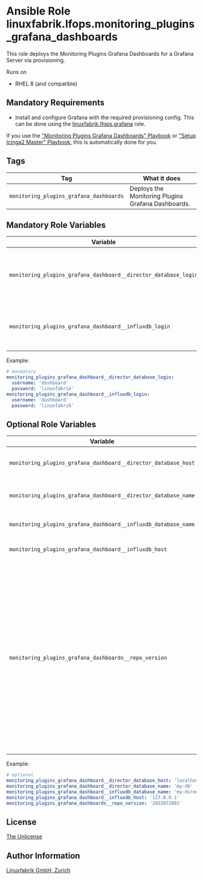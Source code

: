 # Ansible Role linuxfabrik.lfops.monitoring_plugins_grafana_dashboards

This role deploys the Monitoring Plugins Grafana Dashboards for a Grafana Server via provisioning.

Runs on

* RHEL 8 (and compatible)


## Mandatory Requirements

* Install and configure Grafana with the required provisioning config. This can be done using the [linuxfabrik.lfops.grafana](https://github.com/Linuxfabrik/lfops/tree/main/roles/grafana) role.

If you use the ["Monitoring Plugins Grafana Dashboards" Playbook](https://github.com/Linuxfabrik/lfops/blob/main/playbooks/monitoring_plugins_grafana_dashboards.yml) or ["Setup Icinga2 Master" Playbook](https://github.com/Linuxfabrik/lfops/blob/main/playbooks/setup_icinga2_master.yml), this is automatically done for you.


## Tags

| Tag           | What it does                                 |
| ---           | ------------                                 |
| `monitoring_plugins_grafana_dashboards` | Deploys the Monitoring Plugins Grafana Dashboards. |


## Mandatory Role Variables

| Variable | Description |
| -------- | ----------- |
| `monitoring_plugins_grafana_dashboard__director_database_login` | The login for the Director SQL database. Only needs to have read permissions. |
| `monitoring_plugins_grafana_dashboard__influxdb_login` | The login for the InfluxDB database. Only needs to have read permissions. |

Example:
```yaml
# mandatory
monitoring_plugins_grafana_dashboard__director_database_login:
  username: 'dashboard'
  password: 'linuxfabrik'
monitoring_plugins_grafana_dashboard__influxdb_login:
  username: 'dashboard'
  password: 'linuxfabrik'
```


## Optional Role Variables

| Variable | Description | Default Value |
| -------- | ----------- | ------------- |
| `monitoring_plugins_grafana_dashboard__director_database_host` | The host of the Director SQL database. | `'127.0.0.1'` |
| `monitoring_plugins_grafana_dashboard__director_database_name` | The name of the Director SQL database. | `'{{ icingaweb2_module_director__database_name }}'` |
| `monitoring_plugins_grafana_dashboard__influxdb_database_name` | The name of the InfluxDB database. | `'{{ icinga2_master__influxdb_database_name }}'` |
| `monitoring_plugins_grafana_dashboard__influxdb_host` | The host of the InfluxDB database. | `'{{ icinga2_master__influxdb_host }}'` |
| `monitoring_plugins_grafana_dashboards__repo_version` | The version of the monitoring plugins that will be used for the grafana dashboards. Possible options: * `latest`: The **latest stable** release. See the [Releases](https://github.com/Linuxfabrik/monitoring-plugins/releases).<br> * `main`: The development version. Use with care.<br> * A specific release, for example `2022030201`. See the [Releases](https://github.com/Linuxfabrik/monitoring-plugins/releases). | `'{{ lfops__monitoring_plugins_version | default("latest") }}'` |

Example:
```yaml
# optional
monitoring_plugins_grafana_dashboard__director_database_host: 'localhost'
monitoring_plugins_grafana_dashboard__director_database_name: 'my-db'
monitoring_plugins_grafana_dashboard__influxdb_database_name: 'my-director-db'
monitoring_plugins_grafana_dashboard__influxdb_host: '127.0.0.1'
monitoring_plugins_grafana_dashboards__repo_version: '2022072001'
```


## License

[The Unlicense](https://unlicense.org/)


## Author Information

[Linuxfabrik GmbH, Zurich](https://www.linuxfabrik.ch)
